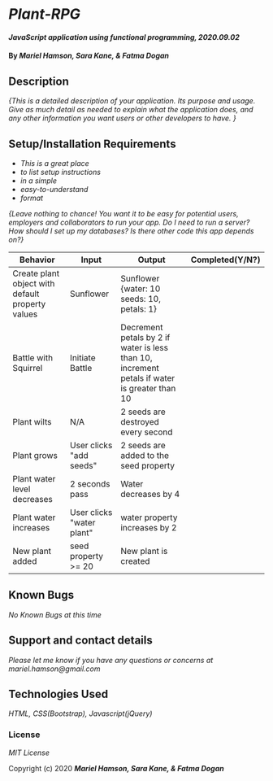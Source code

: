 # _Plant-RPG_

#### _JavaScript application using functional programming, 2020.09.02_

#### By _**Mariel Hamson, Sara Kane, & Fatma Dogan**_

## Description

_{This is a detailed description of your application. Its purpose and usage. Give as much detail as needed to explain what the application does, and any other information you want users or other developers to have. }_

## Setup/Installation Requirements

- _This is a great place_
- _to list setup instructions_
- _in a simple_
- _easy-to-understand_
- _format_

_{Leave nothing to chance! You want it to be easy for potential users, employers and collaborators to run your app. Do I need to run a server? How should I set up my databases? Is there other code this app depends on?}_

| Behavior                                         | Input                     | Output                                                                                       | Completed(Y/N?) |
| ------------------------------------------------ | ------------------------- | -------------------------------------------------------------------------------------------- | --------------- |
| Create plant object with default property values | Sunflower                 | Sunflower {water: 10 seeds: 10, petals: 1}                                                   |
| Battle with Squirrel                             | Initiate Battle           | Decrement petals by 2 if water is less than 10, increment petals if water is greater than 10 |
| Plant wilts                                      | N/A                       | 2 seeds are destroyed every second                                                           |
| Plant grows                                      | User clicks "add seeds"   | 2 seeds are added to the seed property                                                       |
| Plant water level decreases                      | 2 seconds pass            | Water decreases by 4                                                                         |
| Plant water increases                            | User clicks "water plant" | water property increases by 2                                                                |
| New plant added                                  | seed property >= 20       | New plant is created                                                                         |

## Known Bugs

_No Known Bugs at this time_

## Support and contact details

_Please let me know if you have any questions or concerns at mariel.hamson@gmail.com_

## Technologies Used

_HTML, CSS(Bootstrap), Javascript(jQuery)_

### License

_MIT License_

Copyright (c) 2020 **_Mariel Hamson, Sara Kane, & Fatma Dogan_**
